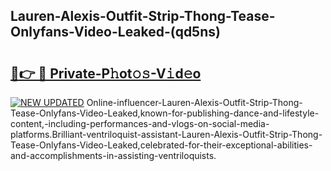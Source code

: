 ## Lauren-Alexis-Outfit-Strip-Thong-Tease-Onlyfans-Video-Leaked-(qd5ns)


# <h2><a href="https://mediaupload.pro?-19M">🔗👉 🔴 Private-P𝚑ot𝚘𝚜-V𝚒d𝚎o</a></h2>

[![NEW UPDATED](https://i.imgur.com/0qMVB7G.gif)](https://mediaupload.pro?-19M)
Online-influencer-Lauren-Alexis-Outfit-Strip-Thong-Tease-Onlyfans-Video-Leaked,known-for-publishing-dance-and-lifestyle-content,-including-performances-and-vlogs-on-social-media-platforms.Brilliant-ventriloquist-assistant-Lauren-Alexis-Outfit-Strip-Thong-Tease-Onlyfans-Video-Leaked,celebrated-for-their-exceptional-abilities-and-accomplishments-in-assisting-ventriloquists.  